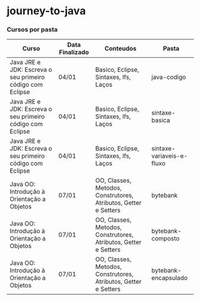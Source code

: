 # journey-to-java

### Cursos por pasta

| Curso  | Data Finalizado | Conteudos | Pasta | 
| ------------- | ------------- | ------------- | ------------- |
| Java JRE e JDK: Escreva o seu primeiro código com Eclipse  | 04/01 | Basico, Eclipse, Sintaxes, Ifs, Laços | java-codigo |
| Java JRE e JDK: Escreva o seu primeiro código com Eclipse  | 04/01 | Basico, Eclipse, Sintaxes, Ifs, Laços | sintaxe-basica  |
| Java JRE e JDK: Escreva o seu primeiro código com Eclipse  | 04/01 | Basico, Eclipse, Sintaxes, Ifs, Laços | sintaxe-variaveis-e-fluxo  |
| Java OO: Introdução à Orientação a Objetos  | 07/01 | OO, Classes, Metodos, Construtores, Atributos, Getter e Setters | bytebank |
| Java OO: Introdução à Orientação a Objetos  | 07/01 | OO, Classes, Metodos, Construtores, Atributos, Getter e Setters | bytebank-composto  |
| Java OO: Introdução à Orientação a Objetos  | 07/01 | OO, Classes, Metodos, Construtores, Atributos, Getter e Setters | bytebank-encapsulado  |
